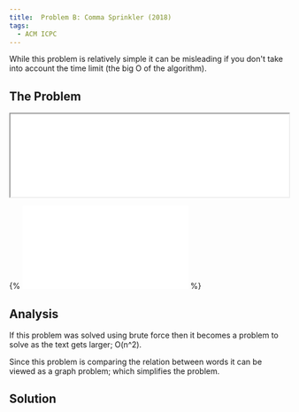 ```yaml
---
title:  Problem B: Comma Sprinkler (2018)
tags:
  - ACM ICPC
---
```


While this problem is relatively simple it can be misleading if you don't take into account the time limit (the big O of the algorithm).

<!--more-->

## The Problem

<iframe src="./ACM/2018-problem-B.pdf" width="100% height=100%">
</iframe>


{% <embed src="./ACM/2018-problem-B.pdf" type="application/pdf" /> %}

## Analysis

If this problem was solved using brute force then it becomes a problem to solve as the text gets larger; O(n^2).

Since this problem is comparing the relation between words it can be viewed as a graph problem; which simplifies the problem.

## Solution
